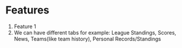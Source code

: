 # Features

1. Feature 1
2. We can have different tabs for example: League Standings, Scores, News, Teams(like team history), Personal Records/Standings
